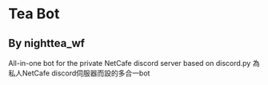 # Tea Bot
## By nighttea_wf

All-in-one bot for the private NetCafe discord server based on discord.py
為私人NetCafe discord伺服器而設的多合一bot
